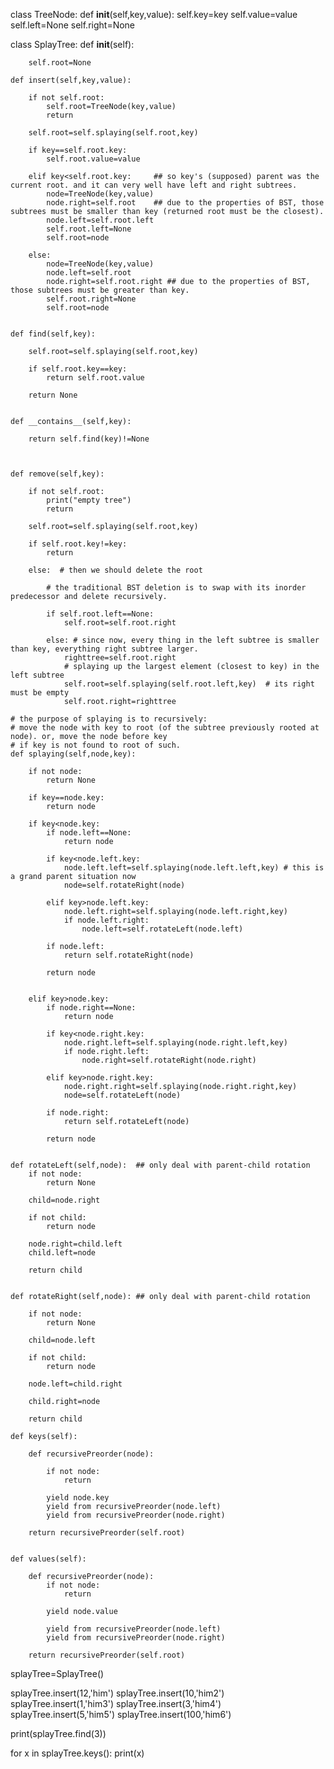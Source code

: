 class TreeNode:
    def __init__(self,key,value):
        self.key=key
        self.value=value
        self.left=None
        self.right=None


class SplayTree:
    def __init__(self):

        self.root=None

    def insert(self,key,value):

        if not self.root:
            self.root=TreeNode(key,value)
            return

        self.root=self.splaying(self.root,key)

        if key==self.root.key:
            self.root.value=value

        elif key<self.root.key:     ## so key's (supposed) parent was the current root. and it can very well have left and right subtrees.
            node=TreeNode(key,value)
            node.right=self.root    ## due to the properties of BST, those subtrees must be smaller than key (returned root must be the closest).
            node.left=self.root.left
            self.root.left=None
            self.root=node

        else:
            node=TreeNode(key,value)
            node.left=self.root
            node.right=self.root.right ## due to the properties of BST, those subtrees must be greater than key.
            self.root.right=None
            self.root=node


    def find(self,key):

        self.root=self.splaying(self.root,key)

        if self.root.key==key:
            return self.root.value

        return None


    def __contains__(self,key):

        return self.find(key)!=None



    def remove(self,key):

        if not self.root:
            print("empty tree")
            return

        self.root=self.splaying(self.root,key)

        if self.root.key!=key:
            return

        else:  # then we should delete the root

            # the traditional BST deletion is to swap with its inorder predecessor and delete recursively.

            if self.root.left==None:
                self.root=self.root.right

            else: # since now, every thing in the left subtree is smaller than key, everything right subtree larger.
                righttree=self.root.right
                # splaying up the largest element (closest to key) in the left subtree
                self.root=self.splaying(self.root.left,key)  # its right must be empty
                self.root.right=righttree

    # the purpose of splaying is to recursively:
    # move the node with key to root (of the subtree previously rooted at node). or, move the node before key
    # if key is not found to root of such.
    def splaying(self,node,key):

        if not node:
            return None

        if key==node.key:
            return node

        if key<node.key:
            if node.left==None:
                return node

            if key<node.left.key:
                node.left.left=self.splaying(node.left.left,key) # this is a grand parent situation now
                node=self.rotateRight(node)

            elif key>node.left.key:
                node.left.right=self.splaying(node.left.right,key)
                if node.left.right:
                    node.left=self.rotateLeft(node.left)

            if node.left:
                return self.rotateRight(node)

            return node


        elif key>node.key:
            if node.right==None:
                return node

            if key<node.right.key:
                node.right.left=self.splaying(node.right.left,key)
                if node.right.left:
                    node.right=self.rotateRight(node.right)

            elif key>node.right.key:
                node.right.right=self.splaying(node.right.right,key)
                node=self.rotateLeft(node)

            if node.right:
                return self.rotateLeft(node)

            return node


    def rotateLeft(self,node):  ## only deal with parent-child rotation
        if not node:
            return None

        child=node.right

        if not child:
            return node

        node.right=child.left
        child.left=node

        return child


    def rotateRight(self,node): ## only deal with parent-child rotation

        if not node:
            return None

        child=node.left

        if not child:
            return node

        node.left=child.right

        child.right=node

        return child

    def keys(self):

        def recursivePreorder(node):

            if not node:
                return

            yield node.key
            yield from recursivePreorder(node.left)
            yield from recursivePreorder(node.right)

        return recursivePreorder(self.root)


    def values(self):

        def recursivePreorder(node):
            if not node:
                return

            yield node.value

            yield from recursivePreorder(node.left)
            yield from recursivePreorder(node.right)

        return recursivePreorder(self.root)





splayTree=SplayTree()

splayTree.insert(12,'him')
splayTree.insert(10,'him2')
splayTree.insert(1,'him3')
splayTree.insert(3,'him4')
splayTree.insert(5,'him5')
splayTree.insert(100,'him6')

print(splayTree.find(3))

for x in splayTree.keys():
    print(x)

